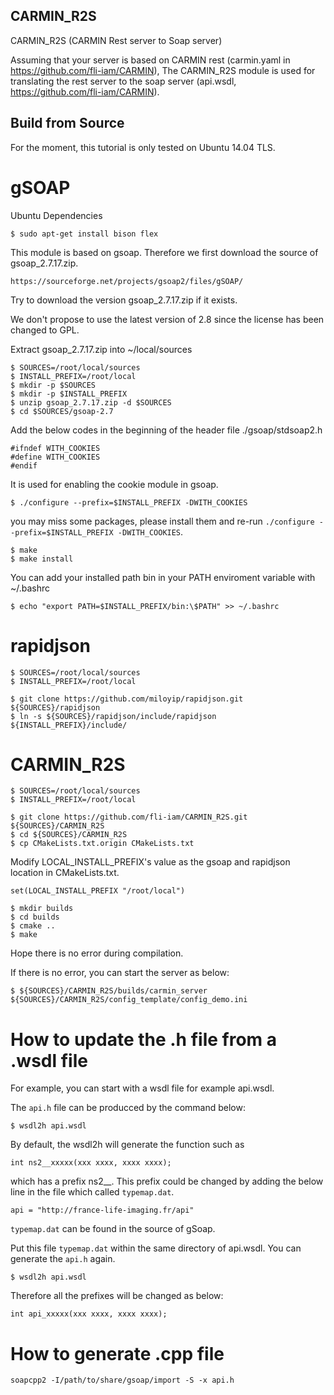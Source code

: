 CARMIN_R2S
-----------

CARMIN_R2S (CARMIN Rest server to Soap server)

Assuming that your server is based on CARMIN rest (carmin.yaml in https://github.com/fli-iam/CARMIN),
The CARMIN_R2S module is used for translating the rest server to the soap server (api.wsdl, https://github.com/fli-iam/CARMIN).


Build from Source
-----------------

For the moment, this tutorial is only tested on Ubuntu 14.04 TLS.

gSOAP
=====

Ubuntu Dependencies

```
$ sudo apt-get install bison flex
```

This module is based on gsoap. Therefore we first download the source of gsoap_2.7.17.zip.

```
https://sourceforge.net/projects/gsoap2/files/gSOAP/
```

Try to download the version gsoap_2.7.17.zip if it exists.

We don't propose to use the latest version of 2.8 since the license has been changed to GPL.

Extract gsoap_2.7.17.zip into ~/local/sources

```
$ SOURCES=/root/local/sources
$ INSTALL_PREFIX=/root/local
$ mkdir -p $SOURCES
$ mkdir -p $INSTALL_PREFIX
$ unzip gsoap_2.7.17.zip -d $SOURCES
$ cd $SOURCES/gsoap-2.7
```

Add the below codes in the beginning of the header file ./gsoap/stdsoap2.h

```
#ifndef WITH_COOKIES
#define WITH_COOKIES
#endif
```

It is used for enabling the cookie module in gsoap.

```
$ ./configure --prefix=$INSTALL_PREFIX -DWITH_COOKIES
```

you may miss some packages, please install them and re-run `./configure --prefix=$INSTALL_PREFIX -DWITH_COOKIES`.

```
$ make
$ make install
```


You can add your installed path bin in your PATH enviroment variable with ~/.bashrc

```
$ echo "export PATH=$INSTALL_PREFIX/bin:\$PATH" >> ~/.bashrc
```

rapidjson 
=========

```
$ SOURCES=/root/local/sources
$ INSTALL_PREFIX=/root/local

$ git clone https://github.com/miloyip/rapidjson.git ${SOURCES}/rapidjson
$ ln -s ${SOURCES}/rapidjson/include/rapidjson ${INSTALL_PREFIX}/include/
```

CARMIN_R2S
==========

```
$ SOURCES=/root/local/sources
$ INSTALL_PREFIX=/root/local

$ git clone https://github.com/fli-iam/CARMIN_R2S.git ${SOURCES}/CARMIN_R2S
$ cd ${SOURCES}/CARMIN_R2S
$ cp CMakeLists.txt.origin CMakeLists.txt
```

Modify LOCAL_INSTALL_PREFIX's value as the gsoap and rapidjson location in CMakeLists.txt.

```
set(LOCAL_INSTALL_PREFIX "/root/local")
```

```
$ mkdir builds
$ cd builds
$ cmake ..
$ make
```

Hope there is no error during compilation.

If there is no error, you can start the server as below:

```
$ ${SOURCES}/CARMIN_R2S/builds/carmin_server ${SOURCES}/CARMIN_R2S/config_template/config_demo.ini
```

How to update the .h file from a .wsdl file
===========================================


For example, you can start with a wsdl file for example api.wsdl.

The `api.h` file can be producced by the command below: 

```
$ wsdl2h api.wsdl
```

By default, the wsdl2h will generate the function such as 

```
int ns2__xxxxx(xxx xxxx, xxxx xxxx);
```

which has a prefix ns2__. This prefix could be changed by adding the below line in the file which called `typemap.dat`.

```
api = "http://france-life-imaging.fr/api"
```

`typemap.dat` can be found in the source of gSoap.

Put this file `typemap.dat` within the same directory of api.wsdl. You can generate the `api.h` again.

```
$ wsdl2h api.wsdl
```

Therefore all the prefixes will be changed as below:

```
int api_xxxxx(xxx xxxx, xxxx xxxx);
```


How to generate .cpp file
=========================


```
soapcpp2 -I/path/to/share/gsoap/import -S -x api.h
```


